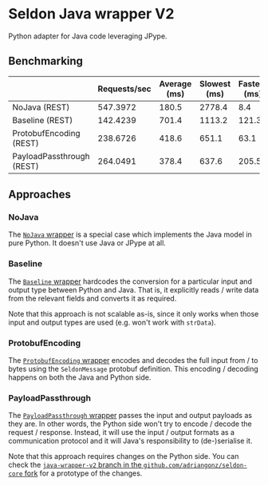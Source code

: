 # Seldon Java wrapper V2

Python adapter for Java code leveraging JPype.

## Benchmarking

|                           | Requests/sec | Average (ms) | Slowest (ms) | Fastest (ms) |
| ------------------------- | ------------ | ------------ | ------------ | ------------ |
| NoJava (REST)             | 547.3972     | 180.5        | 2778.4       | 8.4          |
| Baseline (REST)           | 142.4239     | 701.4        | 1113.2       | 121.3        |
| ProtobufEncoding (REST)   | 238.6726     | 418.6        | 651.1        | 63.1         |
| PayloadPassthrough (REST) | 264.0491     | 378.4        | 637.6        | 205.5        |

## Approaches

### NoJava

The [`NoJava` wrapper](./python/NoJava.py) is a special case which implements
the Java model in pure Python.
It doesn't use Java or JPype at all.

### Baseline

The [`Baseline` wrapper](./python/Baseline.py) hardcodes the conversion for a
particular input and output type between Python and Java.
That is, it explicitly reads / write data from the relevant fields and converts
it as required.

Note that this approach is not scalable as-is, since it only works when those
input and output types are used (e.g. won't work with `strData`).

### ProtobufEncoding

The [`ProtobufEncoding` wrapper](./python/ProtobufEncoding.py) encodes and
decodes the full input from / to bytes using the `SeldonMessage` protobuf
definition.
This encoding / decoding happens on both the Java and Python side.

### PayloadPassthrough

The [`PayloadPassthrough` wrapper](./python/PayloadPassthrough.py) passes the
input and output payloads as they are.
In other words, the Python side won't try to encode / decode the request /
response.
Instead, it will use the input / output formats as a communication protocol and
it will Java's responsibility to (de-)serialise it.

Note that this approach requires changes on the Python side.
You can check the [`java-wrapper-v2` branch in the
`github.com/adriangonz/seldon-core`
fork](https://github.com/adriangonz/seldon-core/tree/java-wrapper-v2) for a
prototype of the changes.
